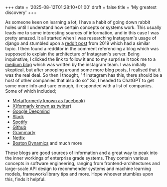 +++
date = '2025-08-12T01:28:10+01:00'
draft = false
title = 'My greatest discovery'
+++

As someone keen on learning a lot, I have a habit of going down rabbit holes until I understand how certain concepts or systems work. This usually leads me to some interesting sources of information, and in this case I was pretty amazed. It all started when I was researching Instagram's usage of django and stumbled upon a [reddit post](https://www.reddit.com/r/django/comments/i3zyx2/does_instagram_still_run_on_django/) from 2019 which had a similar topic. I then found a redditor in the comment referencing a blog which was supposed to explain the architecture of Instagram's server. Being inquinstive, I clicked the link to follow it and to my surprise it took me to a [medium blog](https://instagram-engineering.com/types-for-python-http-apis-an-instagram-story-d3c3a207fdb7) which was written by the instagram team. I was initially skeptical, but after snooping around some more blog posts, I realised that it was the real deal.
So then I thought, "if instagram has this, there should be a host of other companies that also do so" So, I headed to ChatGPT to get some more info and sure enough, it responded with a list of companies. Some of which included;

- [Meta(formerly known as facebook)](https://engineering.fb.com/)
- [X(formarly known as twitter)](https://blog.x.com/)
- [Google Deepmind](https://deepmind.google/blog)
- [Slack](https://slack.engineering/)
- [Spotify](https://engineering.atspotify.com/)
- [Github](https://github.blog/category/engineering/)
- [Grammarly](https://www.grammarly.com/blog/)
- [Netfix](https://netflixtechblog.com/)
- [Boston Dynamics](https://bostondynamics.com/blog/) and much more

These blogs are good sources of information and a great way to peak into the inner workings of enterprise grade systems. They contain various concepts in software engineering, ranging from frontend-architectures and large-scale API design to recommender systems and machine learning models, framework/library tips and more. Hope whoever stumbles upon this, finds it helpful.
